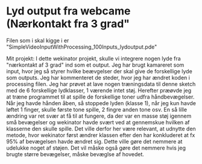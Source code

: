 # Lyd output fra webcame (Nærkontakt fra 3 grad"
Filen som i skal kigge i er "SimpleVideoInputWithProcessing_100Inputs_lydoutput.pde"

Mit projekt:
I dette wekinator projekt, skulle vi integrere nogen lyde fra "nærkontakt af 3 grad" ind som et output. Jeg har brugt kamareret som input, hvor jeg så styrer hvilke beævgelser der skal give de forskellige lyde som outputs. Jeg har kommenteret de steder, hvor jeg har ændret koden i processing filen. Jeg har prøvet at lave nogen træningsdata til denne sketch med de 6 forskellige lydklasser, 1 værende intet støj. Herefter præøvde jeg at træne programmet til at spille de forskellige toner udfra håndbevægelser. Når jeg havde hånden åben, så stoppede lyden (klasse 1), når jeg kun havde løftet 1 finger, skulle første tone spille, 2 fingre anden tone osv. En så lille ændring var ret svær at få til at fungere, da der var en masse støj igennem små bevægelser og wekinator havde svært ved at gennemskue hvilken af klasserne den skulle spille. Det ville derfor her være relevant, at udnytte den metode, hvor wekinator først ændrer klassen efter den har konkluderet at fx 95% af bevægelsen havde ændret sig. Dette ville gøre det nemmere at udelukke noget af støjen. Det vil måske også gøre det nemmere hvis jeg brugte større bevægelser, måske bevæglse af hovedet. 




